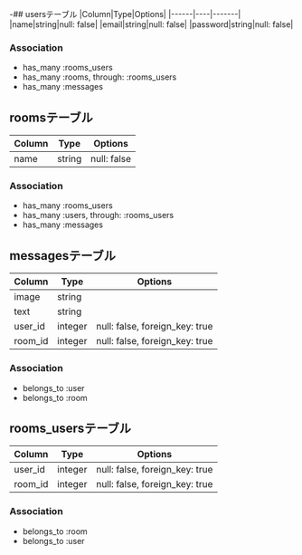 -## usersテーブル
|Column|Type|Options|
|------|----|-------|
|name|string|null: false|
|email|string|null: false|
|password|string|null: false|

### Association
- has_many :rooms_users
- has_many :rooms,  through:  :rooms_users
- has_many :messages

## roomsテーブル
|Column|Type|Options|
|------|----|-------|
|name|string|null: false|

### Association
- has_many :rooms_users
- has_many :users,  through:  :rooms_users
- has_many :messages

## messagesテーブル
|Column|Type|Options|
|------|----|-------|
|image|string||
|text|string||
|user_id|integer|null: false, foreign_key: true|
|room_id|integer|null: false, foreign_key: true|

### Association
- belongs_to :user
- belongs_to :room

## rooms_usersテーブル

|Column|Type|Options|
|------|----|-------|
|user_id|integer|null: false, foreign_key: true|
|room_id|integer|null: false, foreign_key: true|

### Association
- belongs_to :room
- belongs_to :user
